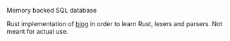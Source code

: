 Memory backed SQL database

Rust implementation of [blog](https://notes.eatonphil.com/database-basics.html) in order to learn Rust, lexers and parsers. Not meant for actual use. 
